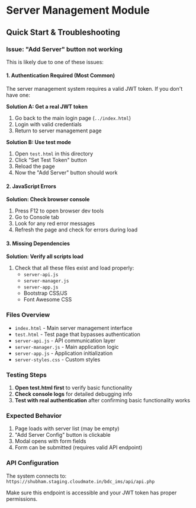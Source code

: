 # Server Management Module

## Quick Start & Troubleshooting

### Issue: "Add Server" button not working

This is likely due to one of these issues:

#### 1. **Authentication Required** (Most Common)
The server management system requires a valid JWT token. If you don't have one:

**Solution A: Get a real JWT token**
1. Go back to the main login page (`../index.html`)
2. Login with valid credentials
3. Return to server management page

**Solution B: Use test mode**
1. Open `test.html` in this directory
2. Click "Set Test Token" button 
3. Reload the page
4. Now the "Add Server" button should work

#### 2. **JavaScript Errors**
**Solution: Check browser console**
1. Press F12 to open browser dev tools
2. Go to Console tab
3. Look for any red error messages
4. Refresh the page and check for errors during load

#### 3. **Missing Dependencies**
**Solution: Verify all scripts load**
1. Check that all these files exist and load properly:
   - `server-api.js`
   - `server-manager.js` 
   - `server-app.js`
   - Bootstrap CSS/JS
   - Font Awesome CSS

### Files Overview

- `index.html` - Main server management interface
- `test.html` - Test page that bypasses authentication
- `server-api.js` - API communication layer
- `server-manager.js` - Main application logic
- `server-app.js` - Application initialization
- `server-styles.css` - Custom styles

### Testing Steps

1. **Open test.html first** to verify basic functionality
2. **Check console logs** for detailed debugging info
3. **Test with real authentication** after confirming basic functionality works

### Expected Behavior

1. Page loads with server list (may be empty)
2. "Add Server Config" button is clickable
3. Modal opens with form fields
4. Form can be submitted (requires valid API endpoint)

### API Configuration

The system connects to: `https://shubham.staging.cloudmate.in/bdc_ims/api/api.php`

Make sure this endpoint is accessible and your JWT token has proper permissions.